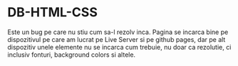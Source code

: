 # DB-HTML-CSS

Este un bug pe care nu stiu cum sa-l rezolv inca. Pagina se incarca bine pe dispozitivul pe care am lucrat pe Live Server si pe github pages, dar pe alt dispozitiv unele elemente nu se incarca cum trebuie, nu doar ca rezolutie, ci inclusiv fonturi, background colors si altele.